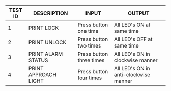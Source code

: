 |TEST ID|DESCRIPTION|INPUT|OUTPUT|
|-------|-----------|-----|------|
|1|PRINT LOCK|Press button one time|All LED's ON at same time|
|2|PRINT UNLOCK|Press button two times|All LED's OFF at same time|
|3|PRINT ALARM STATUS|Press button three times|All LED's ON in clockwise manner|
|4|PRINT APPROACH LIGHT|Press button four times|All LED's ON in anti-clockwise manner|
